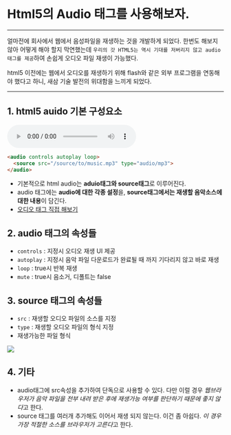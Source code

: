 # Html5의 Audio 태그를 사용해보자.
---

얼마전에 회사에서 웹에서 음성파일을 재생하는 것을 개발하게 되었다. 한번도 해보지 않아 어떻게 해야 할지 막연했는데
`우리의 갓 HTML5는 역시 기대를 저버리지 않고 audio 태그를 제공`하여 손쉽게 오디오 파일 재생이 가능했다.   

html5 이전에는 웹에서 오디오를 재생하기 위해 flash와 같은 외부 프로그램을 연동해야 했다고 하니, 새삼 기술 발전의 위대함을 느끼게 되었다.


---

## 1. html5 auido 기본 구성요소

<audio controls autoplay loop="false" mutes="false">
  <source src="https://www.soundhelix.com/examples/mp3/SoundHelix-Song-2.mp3" 
  type="audio/mp3">  
</audio>

```html
<audio controls autoplay loop>
  <source src="/source/to/music.mp3" type="audio/mp3">  
</audio>
```
- 기본적으로 html audio는 **aduio태그와 source태그**로 이루어진다.
- audio 태그에는 **audio에 대한 각종 설정**을, **source태그에서는 재생할 음악소스에 대한 내용**이 담긴다.
- [오디오 태그 직접 해보기](https://jsfiddle.net/geo0ba1u/1/)

## 2. audio 태그의 속성들

- `controls` : 지정시 오디오 재생 UI 제공
- `autoplay` : 지정시 음악 파일 다운로드가 완료될 때 까지 기다리지 않고 바로 재생
- `loop` : true시 반복 재생
- `mute` : true시 음소거, 디폴트는 false

## 3. source 태그의 속성들
- `src` : 재생할 오디오 파일의 소스를 지정
- `type` : 재생할 오디오 파일의 형식 지정
- 재생가능한 파일 형식

![](images/audio_src_type.PNG)

## 4. 기타

- audio태그에 src속성을 추가하여 단독으로 사용할 수 있다. 다만 이럴 경우 *웹브라우저가 음악 파일을 전부 내려 받은 후에 재생가능 여부를 판단하기 때문에 좋지 않다*고 한다.
- source 태그를 여러개 추가해도 이어서 재생 되지 않는다. 이건 좀 아쉽다. *이 경우 가장 적절한 소스를 브라우저가 고른다*고 한다. 
